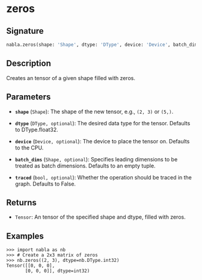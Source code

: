 # zeros

## Signature

```python
nabla.zeros(shape: 'Shape', dtype: 'DType', device: 'Device', batch_dims: 'Shape', traced: 'bool') -> 'Tensor'
```

## Description

Creates an tensor of a given shape filled with zeros.

## Parameters

- **`shape`** (`Shape`): The shape of the new tensor, e.g., `(2, 3)` or `(5,)`.

- **`dtype`** (`DType, optional`): The desired data type for the tensor. Defaults to DType.float32.

- **`device`** (`Device, optional`): The device to place the tensor on. Defaults to the CPU.

- **`batch_dims`** (`Shape, optional`): Specifies leading dimensions to be treated as batch dimensions. Defaults to an empty tuple.

- **`traced`** (`bool, optional`): Whether the operation should be traced in the graph. Defaults to False.

## Returns

- `Tensor`: An tensor of the specified shape and dtype, filled with zeros.

## Examples

```pycon
>>> import nabla as nb
>>> # Create a 2x3 matrix of zeros
>>> nb.zeros((2, 3), dtype=nb.DType.int32)
Tensor([[0, 0, 0],
       [0, 0, 0]], dtype=int32)
```
